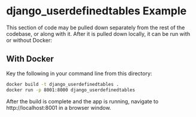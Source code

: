 # django_userdefinedtables Example
This section of code may be pulled down separately from the rest of the codebase, or along with it.
After it is pulled down locally, it can be run with or without Docker:

## With Docker
Key the following in your command line from this directory:

```bash
docker build -t django_userdefinedtables .
docker run -p 8001:8000 django_userdefinedtables
```

After the build is complete and the app is running, navigate to http://localhost:8001 in a browser window.
